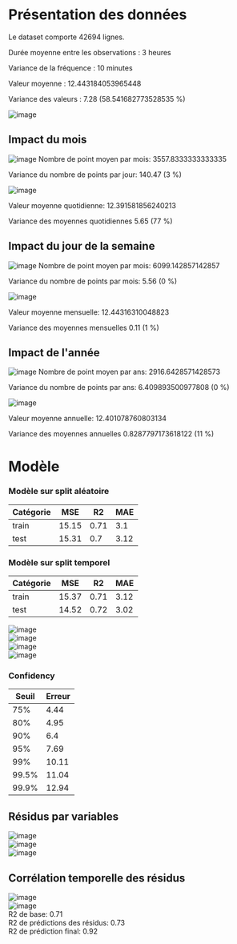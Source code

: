 # Présentation des données 
Le dataset comporte 42694 lignes. 

Durée moyenne entre les observations : 3 heures 

Variance de la fréquence : 10 minutes 

Valeur moyenne : 12.443184053965448 

Variance des valeurs : 7.28 (58.541682773528535 %)

![image](./historical.jpeg) 


## Impact du mois 
![image](./month_count.jpeg) 
Nombre de point moyen par mois: 3557.8333333333335 

Variance du nombre de points par jour: 140.47 (3 %) 

![image](./month_avg.jpeg) 

Valeur moyenne quotidienne: 12.391581856240213 

Variance des moyennes quotidiennes 5.65 (77 %) 

## Impact du jour de la semaine 
![image](./day_count.jpeg) 
Nombre de point moyen par mois: 6099.142857142857 

Variance du nombre de points par mois: 5.56 (0 %) 

![image](./day_avg.jpeg) 

Valeur moyenne mensuelle: 12.44316310048823 

Variance des moyennes mensuelles 0.11 (1 %) 

## Impact de l'année 
![image](./year_count.jpeg) 
Nombre de point moyen par ans: 2916.6428571428573 

Variance du nombre de points par ans: 6.409893500977808 (0 %) 

![image](./year_avg.jpeg) 

Valeur moyenne annuelle: 12.401078760803134 

Variance des moyennes annuelles 0.8287797173618122 (11 %) 



 # Modèle 

### Modèle sur split aléatoire

|Catégorie|MSE|R2|MAE|
|---------|---|--|---|
|train|15.15|0.71|3.1|
|test|15.31|0.7|3.12|


 ### Modèle sur split temporel

|Catégorie|MSE|R2|MAE|
|---------|---|--|---|
|train|15.37|0.71|3.12|
|test|14.52|0.72|3.02|

![image](./predictions.jpeg)  
![image](./residuals.jpeg)  
![image](./residuals_hist.jpeg)  
![image](./model_weights.jpeg)  

 ### Confidency 
|Seuil|Erreur|
|-----|------|
|75%|4.44|
|80%|4.95|
|90%|6.4|
|95%|7.69|
|99%|10.11|
|99.5%|11.04|
|99.9%|12.94|

 ## Résidus par variables 

![image](./month_residuals.jpeg)  
![image](./day_residuals.jpeg)  
![image](./year_residuals.jpeg)  

 ## Corrélation temporelle des résidus 
![image](./residuals_corelation.jpeg)  
![image](./residuals_corelation2.jpeg)  
R2 de base: 0.71   
R2 de prédictions des résidus: 0.73   
R2 de prédiction final: 0.92   

